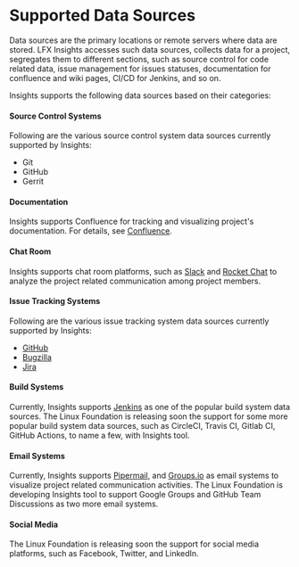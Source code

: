 # Supported Data Sources

Data sources are the primary locations or remote servers where data are stored. LFX Insights accesses such data sources, collects data for a project, segregates them to different sections, such as source control for code related data, issue management for issues statuses, documentation for confluence and wiki pages, CI/CD for Jenkins, and so on. 

Insights supports the following data sources based on their categories:

#### Source Control Systems

Following are the various source control system data sources currently supported by Insights:

* Git
* GitHub
* Gerrit

#### Documentation

Insights supports Confluence for tracking and visualizing project's documentation. For details, see [Confluence](view-project-dashboard/ecosystem-trends/documentation/confluence.md).

#### Chat Room

Insights supports chat room platforms, such as [Slack](view-project-dashboard/ecosystem-trends/chat-room/slack.md) and [Rocket Chat](view-project-dashboard/ecosystem-trends/chat-room/rocket-chat.md) to analyze the project related communication among project members.

#### Issue Tracking Systems

Following are the various issue tracking system data sources currently supported by Insights:

* [GitHub](view-project-dashboard/technical-trends/project-management/github-issues.md)
* [Bugzilla](view-project-dashboard/technical-trends/project-management/bugzilla.md)
* [Jira](view-project-dashboard/technical-trends/project-management/jira.md)

#### Build Systems

Currently, Insights supports [Jenkins](view-project-dashboard/technical-trends/ci-cd/jenkins.md) as one of the popular build system data sources. The Linux Foundation is releasing soon the support for some more popular build system data sources, such as CircleCI, Travis CI, Gitlab CI, GitHub Actions, to name a few, with Insights tool.

#### Email Systems

Currently, Insights supports [Pipermail](view-project-dashboard/ecosystem-trends/mailing-list/pipermail.md), and [Groups.io](view-project-dashboard/ecosystem-trends/mailing-list/groups.io.md) as email systems to visualize project related communication activities. The Linux Foundation is developing Insights tool to support Google Groups and GitHub Team Discussions as two more email systems.

#### Social Media

The Linux Foundation is releasing soon the support for social media platforms, such as Facebook, Twitter, and LinkedIn.

